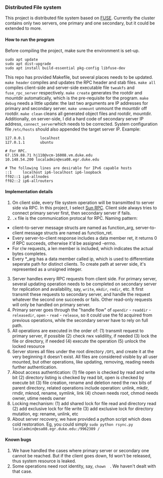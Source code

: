 ### Distributed File system
This project is distributed file system based on [FUSE](https://github.com/libfuse/libfuse). Currently the cluster contains only two servers, one primary and one secondary, but it could be extended to more.

#### How to run the program
Before compiling the project, make sure the environment is set-up.
```
sudo apt update 
sudo apt dist-upgrade 
sudo apt install build-essential pkg-config libfuse-dev
```
This repo has provided Makefile, but several places needs to be updated.
`make header` compiles and updates the RPC header and stab files.
`make all` compiles client-side and server-side executable file `tweakfs` and `fuse_rpc_server` respectively.
`make create` generates the rootdir and mountdir automatically, which is the pre-requisite for the program.
`make debug` needs a little update: the last two arguments are IP addresses for primary and secondary server.
`make unmount` unmount the mountdir off rootdir.
`make clean` cleans all generated object files and rootdir, mountdir.
Additionally, on server-side, I did a hard code of secondary server IP address, ``connect_server``which needs to be corrected.
System configuration file `/etc/hosts` should also appended the target server IP. Example:
```
127.0.0.1       localhost
127.0.1.1       ubuntu

# For RPC.
67.159.88.71 hj110@vcm-16008.vm.duke.edu
10.148.54.200 localadmin@esa08.egr.duke.edu

# The following lines are desirable for IPv6 capable hosts
::1     localhost ip6-localhost ip6-loopback
ff02::1 ip6-allnodes
ff02::2 ip6-allrouters
```

#### Implementation details
1. On client side, every file system operation will be transmitted to server side via RPC. In this project, I select [Sun RPC](https://docs.oracle.com/cd/E19683-01/816-1435/6m7rrfn9k/index.html). Client side always tries to connect primary server first, then secondary server if fails.
2. `.x` file is the communication protocal for RPC.
Naming pattern:
- client-to-server message structs are named as function_arg, server-to-client message structs are named as function_ret.
- Every server-to-client response includes a data member ret, it returns 0 if RPC succeeds, otherwise it'd be assigned -errno.
- For r/w requests, a len member is included, which indicates the actual bytes completes.
- Every *_arg has a data member called ip, which is used to differentiate seperate path for distinct clients. To create path at server side, it's represented as a unsigned integer.
3. Server handles every RPC requests from client side.
For primary server, several updating operation needs to be completed on secondary server for replication and availability, say, `write`, `mkdir`, `rmdir`, etc. It first transmit these requests to secondary server, and handle the request whatever the second one succeeds or fails. Other read-only requests will only be handled on primary server.
4. Primary server goes through the "handle flow" of `opendir` - `readdir` - `releasedir`, `open` - `read` - `release`, so it could use the fd acquired from previous operations, while the secondary server have to rely on full path.
5. All operations are executed in the order of:
(1) transmit request to primary server, if possible
(2) check rwx validility, if needed
(3) lock the file or directory, if needed
(4) execute the operation
(5) unlock the locked resource
6. Server stores all files under the root directory `/DFS`, and create it at the very beginning it doesn't exist. All files are considered visible by all user mounted, but other operations, like updating, removing, reading needs further authentication.
7. About access authentication:
(1) file open is checked by read and write bit
(2) directory listing is checked by read bit, open is checked by execute bit
(3) file creation, rename and deletion need the rwx bits of parent directory, related operations include operation: unlink, mkdir, rmdir, mknod, rename, symlink, link
(4) chown needs root, chmod needs owner, utime needs owner
8. Locking mechanism:
(1) add shared lock for file read and directory read
(2) add exclusive lock for file write
(3) add exclusive lock for directory mutation, eg: rename, unlink, etc
9. About server recovery, we have provided a python script which does cold restoration. Eg, you could simply `sudo python rsync.py localadmin@esa08.egr.duke.edu:/9962309 /`

#### Known bugs
1. We have handled the cases where primary server or secondary one cannot be reached. But if the client goes down, fd won't be released, thus system resource is leaked.
2. Some operations need root identity, say, `chown	`. We haven't dealt with that case.